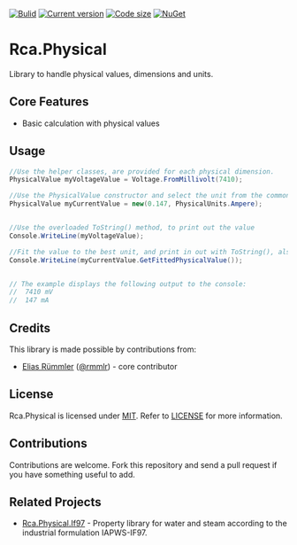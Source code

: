 [![Bulid](https://img.shields.io/appveyor/ci/100prznt/rca-physical.svg?logo=appveyor&style=popout-square)](https://ci.appveyor.com/project/100prznt/rca-physical)   [![Current version](https://img.shields.io/nuget/v/Rca.Physical.svg?logo=nuget&logoColor=%23ef8b00&style=popout-square)](https://www.nuget.org/packages/Rca.Physical/)   [![Code size](https://img.shields.io/github/languages/code-size/100prznt/Rca.Physical.svg?logo=github&style=popout-square)](#)   [![NuGet](https://img.shields.io/nuget/dt/Rca.Physical.svg?logo=nuget&logoColor=%23ef8b00&style=popout-square)](https://www.nuget.org/packages/Rca.Physical/)

# Rca.Physical

Library to handle physical values, dimensions and units.


## Core Features

* Basic calculation with physical values 


## Usage

```csharp
//Use the helper classes, are provided for each physical dimension.
PhysicalValue myVoltageValue = Voltage.FromMillivolt(7410);

//Use the PhysicalValue constructor and select the unit from the common Units-Enum
PhysicalValue myCurrentValue = new(0.147, PhysicalUnits.Ampere);


//Use the overloaded ToString() method, to print out the value
Console.WriteLine(myVoltageValue);

//Fit the value to the best unit, and print in out with ToString(), also
Console.WriteLine(myCurrentValue.GetFittedPhysicalValue());


// The example displays the following output to the console:
//  7410 mV
//  147 mA
```

## Credits
This library is made possible by contributions from:
* [Elias Rümmler](http://www.100prznt.de) ([@rmmlr](https://github.com/rmmlr)) - core contributor

## License
Rca.Physical is licensed under [MIT](http://www.opensource.org/licenses/mit-license.php "Read more about the MIT license form"). Refer to [LICENSE](https://github.com/100prznt/Rca.Physical/blob/master/LICENSE) for more information.

## Contributions
Contributions are welcome. Fork this repository and send a pull request if you have something useful to add.

## Related Projects
* [Rca.Physical.If97](https://github.com/100prznt/Rca.Physical.If97) - Property library for water and steam according to the industrial formulation IAPWS-IF97.
